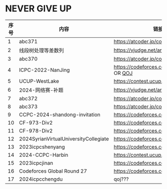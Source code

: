 # NEVER GIVE UP

| 序号 | 内容                                  | 链接                                                         | 状态 |
| ---- | ------------------------------------- | ------------------------------------------------------------ | ---- |
| 1    | abc371                                | <https://atcoder.jp/contests/abc371>                         | OK   |
| 2    | 线段树处理等差数列                    | <https://vjudge.net/article/5854>                            | OK   |
| 3    | abc370                                | <https://atcoder.jp/contests/abc370>                         | OK   |
| 4    | ICPC-2022-NanJing                     | <https://codeforces.com/gym/104128> OR [QOJ](https://qoj.ac/contest/1093) | OK   |
| 5    | UCUP-WestLake                         | <https://contest.ucup.ac/contest/1803>                       | PASS |
| 6    | 2024-网络赛-补题                      | <https://vjudge.net/article/5779>                            | PASS |
| 7    | abc372                                | <https://atcoder.jp/contests/abc372>                         | OK   |
| 8    | abc373                                | <https://atcoder.jp/contests/abc373>                         | OK   |
| 9    | CCPC-2024-shandong-invitation         | <https://codeforces.com/gym/105385>                          | OK   |
| 10   | CF-973-Div2                           | <https://codeforces.com/contest/2013>                        | OK   |
| 11   | CF-978-Div2                           | <https://codeforces.com/contest/2022>                        | OK   |
| 12   | 2024SyrianVirtualUniversityCollegiate | <https://codeforces.com/gym/105264>                          | OK   |
| 13   | 2023icpcshenyang                      | <https://codeforces.com/gym/104869>                          | OK   |
| 14   | 2024-CCPC-Harbin                      | <https://contest.ucup.ac/contest/1817>                       | OK   |
| 15   | 2023icpcjinan                         | <https://codeforces.com/gym/104901>                          | OK   |
| 16   | Codeforces Global Round 27            | https://codeforces.com/contest/2035                          | OK   |
| 17   | 2024icpcchengdu                       | qoj???                                                       | TODO |
